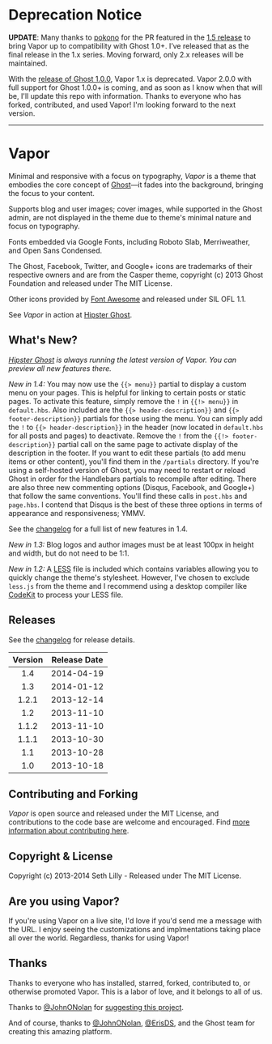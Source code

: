 # Deprecation Notice

**UPDATE**: Many thanks to [pokono](https://github.com/pokono) for the PR featured in the [1.5 release](https://github.com/sethlilly/Vapor/tree/v1.5.0) to bring Vapor up to compatibility with Ghost 1.0+. I’ve released that as the final release in the 1.x series. Moving forward, only 2.x releases will be maintained.

With the [release of Ghost 1.0.0](https://blog.ghost.org/1-0/), Vapor 1.x is deprecated. Vapor 2.0.0 with full support for Ghost 1.0.0+ is coming, and as soon as I know when that will be, I'll update this repo with information. Thanks to everyone who has forked, contributed, and used Vapor! I'm looking forward to the next version.

___

# Vapor

Minimal and responsive with a focus on typography, *Vapor* is a theme that embodies the core concept of [Ghost](http://ghost.org/)&mdash;it fades into the background, bringing the focus to your content.

Supports blog and user images; cover images, while supported in the Ghost admin, are not displayed in the theme due to theme's minimal nature and focus on typography.

Fonts embedded via Google Fonts, including Roboto Slab, Merriweather, and Open Sans Condensed.

The Ghost, Facebook, Twitter, and Google+ icons are trademarks of their respective owners and are from the Casper theme, copyright (c) 2013 Ghost Foundation and released under The MIT License.

Other icons provided by [Font Awesome](https://github.com/FortAwesome/Font-Awesome) and released under SIL OFL 1.1.

See *Vapor* in action at [Hipster Ghost](http://hipsterghost.com/).

## What's New?

_[Hipster Ghost](http://hipsterghost.com) is always running the latest version of Vapor. You can preview all new features there._

*New in 1.4:* You may now use the `{{> menu}}` partial to display a custom menu on your pages. This is helpful for linking to certain posts or static pages. To activate this feature, simply remove the `!` in `{{!> menu}}` in `default.hbs`. Also included are the `{{> header-description}}` and `{{> footer-description}}` partials for those using the menu. You can simply add the `!` to `{{> header-description}}` in the header (now located in `default.hbs` for all posts and pages) to deactivate. Remove the `!` from the `{{!> footer-description}}` partial call on the same page to activate display of the description in the footer. If you want to edit these partials (to add menu items or other content), you'll find them in the `/partials` directory. If you're using a self-hosted version of Ghost, you may need to restart or reload Ghost in order for the Handlebars partials to recompile after editing. There are also three new commenting options (Disqus, Facebook, and Google+) that follow the same conventions. You'll find these calls in `post.hbs` and `page.hbs`. I contend that Disqus is the best of these three options in terms of appearance and responsiveness; YMMV.

See the [changelog](CHANGELOG.md) for a full list of new features in 1.4.

*New in 1.3:* Blog logos and author images must be at least 100px in height and width, but do not need to be 1:1.

*New in 1.2:* A [LESS](http://lesscss.org) file is included which contains variables allowing you to quickly change the theme's stylesheet. However, I've chosen to exclude `less.js` from the theme and I recommend using a desktop compiler like [CodeKit](https://incident57.com/codekit/) to process your LESS file.

## Releases

See the [changelog](CHANGELOG.md) for release details.

| Version | Release Date |
| :-----: | :----------: |
| 1.4 | 2014-04-19 |
| 1.3 | 2014-01-12 |
| 1.2.1 | 2013-12-14 |
| 1.2 | 2013-11-10 |
| 1.1.2 | 2013-11-10 |
| 1.1.1 | 2013-10-30 |
| 1.1 | 2013-10-28 |
| 1.0 | 2013-10-18 |

## Contributing and Forking

*Vapor* is open source and released under the MIT License, and contributions to the code base are welcome and encouraged. Find [more information about contributing here](CONTRIBUTING.md).

## Copyright & License

Copyright (c) 2013-2014 Seth Lilly - Released under The MIT License.

## Are you using Vapor?

If you're using Vapor on a live site, I'd love if you'd send me a message with the URL. I enjoy seeing the customizations and implmentations taking place all over the world. Regardless, thanks for using Vapor!

## Thanks

Thanks to everyone who has installed, starred, forked, contributed to, or otherwise promoted Vapor. This is a labor of love, and it belongs to all of us.

Thanks to [@JohnONolan](http://twitter.com/JohnONolan) for [suggesting this project](https://alpha.app.net/johnonolan/post/9574144).

And of course, thanks to [@JohnONolan](http://twitter.com/JohnONolan), [@ErisDS](http://twitter.com/ErisDS), and the Ghost team for creating this amazing platform.
